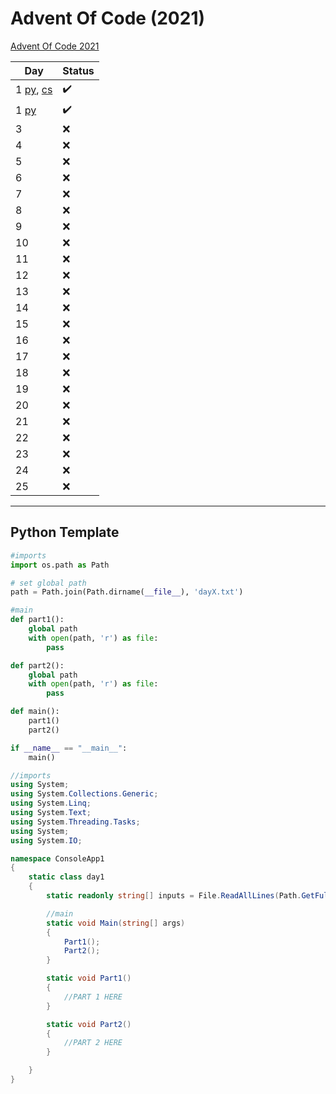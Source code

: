 # Advent Of Code (2021)
[Advent Of Code 2021](https://adventofcode.com/2021)

Day | Status
--- | --- 
1 [py](https://github.com/dudushy/AOC2021/blob/main/Python/day1.py), [cs](https://github.com/dudushy/AOC2021/blob/main/CSharp/day1.cs) | :heavy_check_mark:
1 [py](https://github.com/dudushy/AOC2021/blob/main/Python/day2.py) | :heavy_check_mark:
3 | :x:
4 | :x:
5 | :x:
6 | :x:
7 | :x:
8 | :x:
9 | :x:
10 | :x:
11 | :x:
12 | :x:
13 | :x:
14 | :x:
15 | :x:
16 | :x:
17 | :x:
18 | :x:
19 | :x:
20 | :x:
21 | :x:
22 | :x:
23 | :x:
24 | :x:
25 | :x:

---
## Python Template
```py
#imports
import os.path as Path

# set global path
path = Path.join(Path.dirname(__file__), 'dayX.txt')

#main
def part1():
    global path
    with open(path, 'r') as file:
        pass

def part2():
    global path
    with open(path, 'r') as file:
        pass

def main():
    part1()
    part2()

if __name__ == "__main__":
    main()
```

```cs
//imports
using System;
using System.Collections.Generic;
using System.Linq;
using System.Text;
using System.Threading.Tasks;
using System;
using System.IO;

namespace ConsoleApp1
{
    static class day1
    {
        static readonly string[] inputs = File.ReadAllLines(Path.GetFullPath(Path.Combine(Directory.GetCurrentDirectory() + "..\\..\\..\\..\\inputs\\dayX.txt")), Encoding.UTF8);

        //main
        static void Main(string[] args)
        {
            Part1();
            Part2();
        }

        static void Part1()
        {
            //PART 1 HERE
        }

        static void Part2()
        {
            //PART 2 HERE
        }

    }
}
```